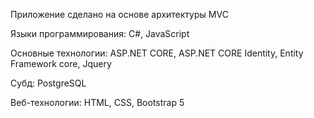 Приложение сделано на основе архитектуры MVC

Языки программирования: C#, JavaScript

Основные технологии: ASP.NET CORE, ASP.NET CORE Identity, Entity Framework core, Jquery

Субд: PostgreSQL

Веб-технологии: HTML, CSS, Bootstrap 5
